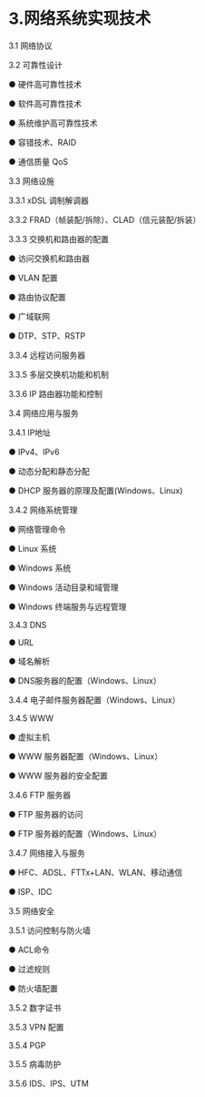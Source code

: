 # 3.网络系统实现技术
3.1 网络协议

3.2 可靠性设计

● 硬件高可靠性技术

● 软件高可靠性技术


● 系统维护高可靠性技术

● 容错技术、RAID

● 通信质量 QoS

3.3 网络设施

3.3.1 xDSL 调制解调器

3.3.2 FRAD（帧装配/拆除）、CLAD（信元装配/拆装）

3.3.3 交换机和路由器的配置

● 访问交换机和路由器

● VLAN 配置

● 路由协议配置

● 广域联网

● DTP、STP、RSTP

3.3.4 远程访问服务器

3.3.5 多层交换机功能和机制

3.3.6 IP 路由器功能和控制

3.4 网络应用与服务

3.4.1 IP地址

● IPv4、IPv6

● 动态分配和静态分配

● DHCP 服务器的原理及配置(Windows、Linux)

3.4.2 网络系统管理

● 网络管理命令

● Linux 系统

● Windows 系统

● Windows 活动目录和域管理

● Windows 终端服务与远程管理

3.4.3 DNS

● URL

● 域名解析

● DNS服务器的配置（Windows、Linux）

3.4.4 电子邮件服务器配置（Windows、Linux）

3.4.5 WWW

● 虚拟主机

● WWW 服务器配置（Windows、Linux）

● WWW 服务器的安全配置

3.4.6 FTP 服务器

● FTP 服务器的访问

● FTP 服务器的配置（Windows、Linux）

3.4.7 网络接入与服务

● HFC、ADSL、FTTx+LAN、WLAN、移动通信

● ISP、IDC

3.5 网络安全

3.5.1 访问控制与防火墙

● ACL命令

● 过滤规则

● 防火墙配置

3.5.2 数字证书

3.5.3 VPN 配置

3.5.4 PGP

3.5.5 病毒防护

3.5.6 IDS、IPS、UTM



